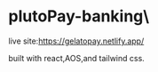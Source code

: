 # plutoPay-banking\
live site:https://gelatopay.netlify.app/

built with react,AOS,and tailwind css.
